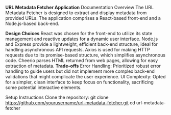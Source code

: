 **URL Metadata Fetcher Application**
Documentation
Overview
The URL Metadata Fetcher is designed to extract and display metadata from provided URLs. The application comprises a React-based front-end and a Node.js-based back-end.

**Design Choices**
React was chosen for the front-end to utilize its state management and reactive updates for a dynamic user interface.
Node.js and Express provide a lightweight, efficient back-end structure, ideal for handling asynchronous API requests.
Axios is used for making HTTP requests due to its promise-based structure, which simplifies asynchronous code.
Cheerio parses HTML returned from web pages, allowing for easy extraction of metadata.
**Trade-offs**
Error Handling: Prioritized robust error handling to guide users but did not implement more complex back-end validations that might complicate the user experience.
UI Complexity: Opted for a simpler, clean interface to keep focus on functionality, sacrificing some potential interactive elements.

Setup Instructions
Clone the repository: 
git clone https://github.com/yourusername/url-metadata-fetcher.git
cd url-metadata-fetcher
